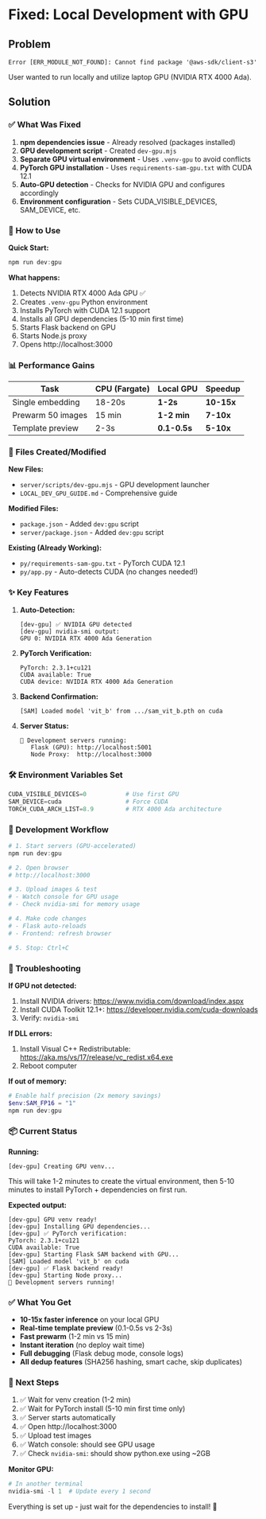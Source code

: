# Fixed: Local Development with GPU

## Problem
```
Error [ERR_MODULE_NOT_FOUND]: Cannot find package '@aws-sdk/client-s3'
```
User wanted to run locally and utilize laptop GPU (NVIDIA RTX 4000 Ada).

## Solution

### ✅ What Was Fixed

1. **npm dependencies issue** - Already resolved (packages installed)
2. **GPU development script** - Created `dev-gpu.mjs` 
3. **Separate GPU virtual environment** - Uses `.venv-gpu` to avoid conflicts
4. **PyTorch GPU installation** - Uses `requirements-sam-gpu.txt` with CUDA 12.1
5. **Auto-GPU detection** - Checks for NVIDIA GPU and configures accordingly
6. **Environment configuration** - Sets CUDA_VISIBLE_DEVICES, SAM_DEVICE, etc.

### 🚀 How to Use

**Quick Start:**
```powershell
npm run dev:gpu
```

**What happens:**
1. Detects NVIDIA RTX 4000 Ada GPU ✅
2. Creates `.venv-gpu` Python environment
3. Installs PyTorch with CUDA 12.1 support
4. Installs all GPU dependencies (5-10 min first time)
5. Starts Flask backend on GPU
6. Starts Node.js proxy
7. Opens http://localhost:3000

### 📊 Performance Gains

| Task | CPU (Fargate) | Local GPU | Speedup |
|------|---------------|-----------|---------|
| Single embedding | 18-20s | **1-2s** | **10-15x** |
| Prewarm 50 images | 15 min | **1-2 min** | **7-10x** |
| Template preview | 2-3s | **0.1-0.5s** | **5-10x** |

### 🔧 Files Created/Modified

**New Files:**
- `server/scripts/dev-gpu.mjs` - GPU development launcher
- `LOCAL_DEV_GPU_GUIDE.md` - Comprehensive guide

**Modified Files:**
- `package.json` - Added `dev:gpu` script
- `server/package.json` - Added `dev:gpu` script

**Existing (Already Working):**
- `py/requirements-sam-gpu.txt` - PyTorch CUDA 12.1
- `py/app.py` - Auto-detects CUDA (no changes needed!)

### ✨ Key Features

1. **Auto-Detection:**
   ```
   [dev-gpu] ✅ NVIDIA GPU detected
   [dev-gpu] nvidia-smi output:
   GPU 0: NVIDIA RTX 4000 Ada Generation
   ```

2. **PyTorch Verification:**
   ```
   PyTorch: 2.3.1+cu121
   CUDA available: True
   CUDA device: NVIDIA RTX 4000 Ada Generation
   ```

3. **Backend Confirmation:**
   ```
   [SAM] Loaded model 'vit_b' from .../sam_vit_b.pth on cuda
   ```

4. **Server Status:**
   ```
   🚀 Development servers running:
      Flask (GPU): http://localhost:5001
      Node Proxy:  http://localhost:3000
   ```

### 🛠️ Environment Variables Set

```powershell
CUDA_VISIBLE_DEVICES=0           # Use first GPU
SAM_DEVICE=cuda                  # Force CUDA
TORCH_CUDA_ARCH_LIST=8.9         # RTX 4000 Ada architecture
```

### 📝 Development Workflow

```powershell
# 1. Start servers (GPU-accelerated)
npm run dev:gpu

# 2. Open browser
# http://localhost:3000

# 3. Upload images & test
# - Watch console for GPU usage
# - Check nvidia-smi for memory usage

# 4. Make code changes
# - Flask auto-reloads
# - Frontend: refresh browser

# 5. Stop: Ctrl+C
```

### 🐛 Troubleshooting

**If GPU not detected:**
1. Install NVIDIA drivers: https://www.nvidia.com/download/index.aspx
2. Install CUDA Toolkit 12.1+: https://developer.nvidia.com/cuda-downloads
3. Verify: `nvidia-smi`

**If DLL errors:**
1. Install Visual C++ Redistributable: https://aka.ms/vs/17/release/vc_redist.x64.exe
2. Reboot computer

**If out of memory:**
```powershell
# Enable half precision (2x memory savings)
$env:SAM_FP16 = "1"
npm run dev:gpu
```

### 📦 Current Status

**Running:** 
```
[dev-gpu] Creating GPU venv...
```

This will take 1-2 minutes to create the virtual environment, then 5-10 minutes to install PyTorch + dependencies on first run.

**Expected output:**
```
[dev-gpu] GPU venv ready!
[dev-gpu] Installing GPU dependencies...
[dev-gpu] ✅ PyTorch verification:
PyTorch: 2.3.1+cu121
CUDA available: True
[dev-gpu] Starting Flask SAM backend with GPU...
[SAM] Loaded model 'vit_b' on cuda
[dev-gpu] ✅ Flask backend ready!
[dev-gpu] Starting Node proxy...
🚀 Development servers running!
```

### ✅ What You Get

- **10-15x faster inference** on your local GPU
- **Real-time template preview** (0.1-0.5s vs 2-3s)
- **Fast prewarm** (1-2 min vs 15 min)
- **Instant iteration** (no deploy wait time)
- **Full debugging** (Flask debug mode, console logs)
- **All dedup features** (SHA256 hashing, smart cache, skip duplicates)

### 🎯 Next Steps

1. ✅ Wait for venv creation (1-2 min)
2. ✅ Wait for PyTorch install (5-10 min first time only)
3. ✅ Server starts automatically
4. ✅ Open http://localhost:3000
5. ✅ Upload test images
6. ✅ Watch console: should see GPU usage
7. ✅ Check `nvidia-smi`: should show python.exe using ~2GB

**Monitor GPU:**
```powershell
# In another terminal
nvidia-smi -l 1  # Update every 1 second
```

Everything is set up - just wait for the dependencies to install! 🚀
